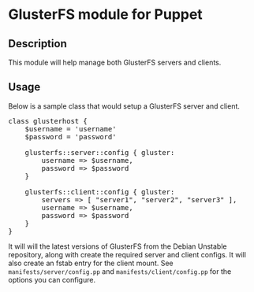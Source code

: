 # GlusterFS module for Puppet

## Description
This module will help manage both GlusterFS servers and clients.

## Usage
Below is a sample class that would setup a GlusterFS server and client.

<pre>
class glusterhost {
    $username = 'username'
    $password = 'password'

    glusterfs::server::config { gluster:
        username => $username,
        password => $password
    }
    
    glusterfs::client::config { gluster:
        servers => [ "server1", "server2", "server3" ],
        username => $username,
        password => $password
    }
}
</pre>

It will will the latest versions of GlusterFS from the Debian Unstable repository, along with create the required server and client configs.  It will also create an fstab entry for the client mount.  See `manifests/server/config.pp` and `manifests/client/config.pp` for the options you can configure.
